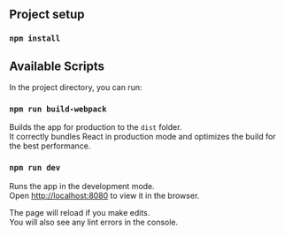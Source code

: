 ## Project setup

### `npm install`

## Available Scripts

In the project directory, you can run:

### `npm run build-webpack`

Builds the app for production to the `dist` folder.<br />
It correctly bundles React in production mode and optimizes the build for the best performance.

### `npm run dev`

Runs the app in the development mode.<br />
Open [http://localhost:8080](http://localhost:8080) to view it in the browser.

The page will reload if you make edits.<br />
You will also see any lint errors in the console.
